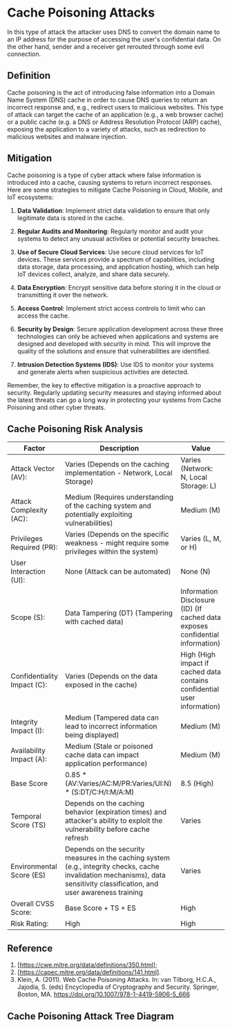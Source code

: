 # Cache Poisoning Attacks

In this type of attack the attacker uses DNS to convert the domain name to an IP address for the purpose of accessing the user's confidential data. On the other hand, sender and a receiver get rerouted through some evil connection.

## Definition

Cache poisoning is the act of introducing false information into a Domain Name System (DNS) cache in order to cause DNS queries to return an incorrect response and, e.g., redirect users to malicious websites. This type of attack can target the cache of an application (e.g., a web browser cache) or a public cache (e.g. a DNS or Address Resolution Protocol (ARP) cache), exposing the application to a variety of attacks, such as redirection to malicious websites and malware injection.

## Mitigation

Cache poisoning is a type of cyber attack where false information is introduced into a cache, causing systems to return incorrect responses. Here are some strategies to mitigate Cache Poisoning in Cloud, Mobile, and IoT ecosystems:

1. **Data Validation**: Implement strict data validation to ensure that only legitimate data is stored in the cache.

2. **Regular Audits and Monitoring**: Regularly monitor and audit your systems to detect any unusual activities or potential security breaches.

3. **Use of Secure Cloud Services**: Use secure cloud services for IoT devices. These services provide a spectrum of capabilities, including data storage, data processing, and application hosting, which can help IoT devices collect, analyze, and share data securely.

4. **Data Encryption**: Encrypt sensitive data before storing it in the cloud or transmitting it over the network.

5. **Access Control**: Implement strict access controls to limit who can access the cache.

6. **Security by Design**: Secure application development across these three technologies can only be achieved when applications and systems are designed and developed with security in mind. This will improve the quality of the solutions and ensure that vulnerabilities are identified.

7. **Intrusion Detection Systems (IDS)**: Use IDS to monitor your systems and generate alerts when suspicious activities are detected.

Remember, the key to effective mitigation is a proactive approach to security. Regularly updating security measures and staying informed about the latest threats can go a long way in protecting your systems from Cache Poisoning and other cyber threats.

## Cache Poisoning Risk Analysis

| **Factor**                  | **Description**                                                                                               | **Value**                                                                     |
|-----------------------------|---------------------------------------------------------------------------------------------------------------|-------------------------------------------------------------------------------|
| Attack Vector (AV):         | Varies (Depends on the caching implementation - Network, Local Storage)                                       | Varies (Network: N, Local Storage: L)                                         |
| Attack Complexity (AC):     | Medium (Requires understanding of the caching system and potentially exploiting vulnerabilities)              | Medium (M)                                                                    |
| Privileges Required (PR):   | Varies (Depends on the specific weakness - might require some privileges within the system)                   | Varies (L, M, or H)                                                           |
| User Interaction (UI):      | None (Attack can be automated)                                                                                | None (N)                                                                      |
| Scope (S):                  | Data Tampering (DT) (Tampering with cached data)                                                              | Information Disclosure (ID) (If cached data exposes confidential information) |
| Confidentiality Impact (C): | Varies (Depends on the data exposed in the cache)                                                             | High (High impact if cached data contains confidential user information)      |
| Integrity Impact (I):       | Medium (Tampered data can lead to incorrect information being displayed)                                      | Medium (M)                                                                    |
| Availability Impact (A):    | Medium (Stale or poisoned cache data can impact application performance)                                      | Medium (M)                                                                    |
|Base Score | 0.85 * (AV:Varies/AC:M/PR:Varies/UI:N) * (S:DT/C:H/I:M/A:M) | 8.5 (High) |
|Temporal Score (TS) | Depends on the caching behavior (expiration times) and attacker's ability to exploit the vulnerability before cache refresh | Varies |
|Environmental Score (ES) | Depends on the security measures in the caching system (e.g., integrity checks, cache invalidation mechanisms), data sensitivity classification, and user awareness training | Varies |
|Overall CVSS Score: | Base Score + TS + ES | High | High |
|Risk Rating: | High  | High |


## Reference
  1. [https://cwe.mitre.org/data/definitions/350.html];
  2. [https://capec.mitre.org/data/definitions/141.html].
  3. Klein, A. (2011). Web Cache Poisoning Attacks. In: van Tilborg, H.C.A., Jajodia, S. (eds) Encyclopedia of Cryptography and Security. Springer, Boston, MA. https://doi.org/10.1007/978-1-4419-5906-5_666

## Cache Poisoning Attack Tree Diagram


